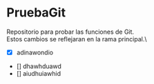 # PruebaGit
Repositorio para probar las funciones de Git.\
Estos cambios se reflejaran en la rama principal.\
- [X] adinawondio
- [] dhawhduawd
- [] aiudhuiawhid
